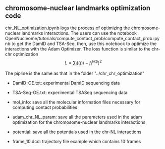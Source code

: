 ## chromosome-nuclear landmarks optimization code

chr_NL_optimization.ipynb logs the process of optimizing the chromosome-nuclear landmarks interactions. The users can use the notebook OpenNucleome/tutorials/compute_contact_prob/compute_contact_prob.ipynb to get the DamID and TSA-Seq, then, use this notebook to optimize the interactions with the Adam Optimizer. The loss function is similar to the chr-chr optimization $$L = \sum_i (\left< f_i\right> - f_i^\text{exp})^2$$

The pipline is the same as that in the folder "../chr_chr_optimization"

- DamID-OE.txt: experimental DamID sequencing data

- TSA-Seq-OE.txt: experimental TSASeq sequencing data

- mol_info: save all the molecular information files necessary for computing contact probabilities

- adam_chr_NL_param: save all the parameters used in the adam optimization for the chromosome-nuclear landmarks interactions

- potential: save all the potentials used in the chr-NL interactions

- frame_10.dcd: trajectory file example which contains 10 frames
